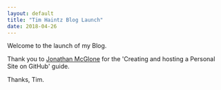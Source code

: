 ```yaml
---
layout: default
title: "Tim Haintz Blog Launch"
date: 2018-04-26
---
```

<title>{{ page.title }}</title>

Welcome to the launch of my Blog.

Thank you to [Jonathan McGlone](http://jmcglone.com/guides/github-pages/) for the 'Creating and hosting a Personal Site on GitHub' guide.

Thanks, Tim.
